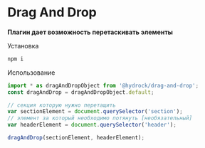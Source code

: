 # Drag And Drop

**Плагин дает возможность перетаскивать элементы**

Установка

```javascript
npm i
```

Использование

```javascript
import * as dragAndDropObject from '@hydrock/drag-and-drop';
const dragAndDrop = dragAndDropObject.default;

// секция которую нужно перетащить
var sectionElement = document.querySelector('section');
// элемент за который необходимо потянуть [необязательный]
var headerElement = document.querySelector('header');

dragAndDrop(sectionElement, headerElement);
```